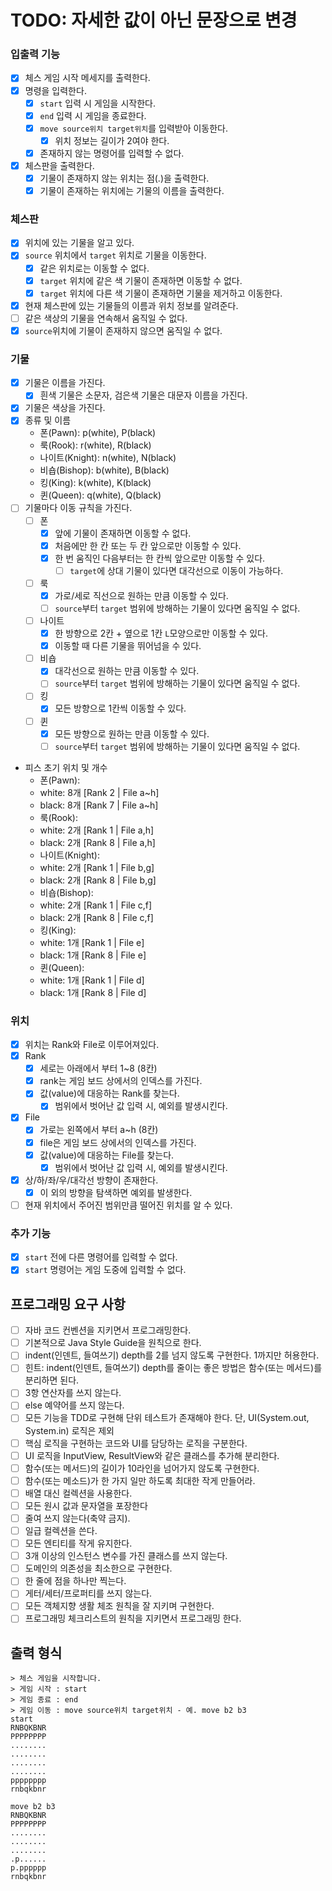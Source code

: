 # TODO: 자세한 값이 아닌 문장으로 변경

### 입출력 기능

- [x] 체스 게임 시작 메세지를 출력한다.
- [x] 명령을 입력한다.
    - [x] `start` 입력 시 게임을 시작한다.
    - [x] `end` 입력 시 게임을 종료한다.
    - [x] `move source위치 target위치`를 입력받아 이동한다.
        - [x] 위치 정보는 길이가 2여야 한다.
    - [x] 존재하지 않는 명령어를 입력할 수 없다.
- [x] 체스판을 출력한다.
    - [x] 기물이 존재하지 않는 위치는 점(.)을 출력한다.
    - [x] 기물이 존재하는 위치에는 기물의 이름을 출력한다.

### 체스판

- [x] 위치에 있는 기물을 알고 있다.
- [x] `source` 위치에서 `target` 위치로 기물을 이동한다.
    - [x] 같은 위치로는 이동할 수 없다.
    - [x] `target` 위치에 같은 색 기물이 존재하면 이동할 수 없다.
    - [x] `target` 위치에 다른 색 기물이 존재하면 기물을 제거하고 이동한다.
- [x] 현재 체스판에 있는 기물들의 이름과 위치 정보를 알려준다.
- [ ] 같은 색상의 기물을 연속해서 움직일 수 없다.
- [x] `source`위치에 기물이 존재하지 않으면 움직일 수 없다.

### 기물

- [x] 기물은 이름을 가진다.
    - [x] 흰색 기물은 소문자, 검은색 기물은 대문자 이름을 가진다.
- [x] 기물은 색상을 가진다.
- [x] 종류 및 이름
    - 폰(Pawn): p(white), P(black)
    - 룩(Rook): r(white), R(black)
    - 나이트(Knight): n(white), N(black)
    - 비숍(Bishop): b(white), B(black)
    - 킹(King): k(white), K(black)
    - 퀸(Queen): q(white), Q(black)
- [ ] 기물마다 이동 규칙을 가진다.
    - [ ] 폰
        - [x] 앞에 기물이 존재하면 이동할 수 없다.
        - [x] 처음에만 한 칸 또는 두 칸 앞으로만 이동할 수 있다.
        - [x] 한 번 움직인 다음부터는 한 칸씩 앞으로만 이동할 수 있다.
            - [ ] `target`에 상대 기물이 있다면 대각선으로 이동이 가능하다.
    - [ ] 룩
        - [x] 가로/세로 직선으로 원하는 만큼 이동할 수 있다.
        - [ ] `source`부터 `target` 범위에 방해하는 기물이 있다면 움직일 수 없다.
    - [ ] 나이트
        - [x] 한 방향으로 2칸 + 옆으로 1칸 `L`모양으로만 이동할 수 있다.
        - [x] 이동할 때 다른 기물을 뛰어넘을 수 있다.
    - [ ] 비숍
        - [x] 대각선으로 원하는 만큼 이동할 수 있다.
        - [ ] `source`부터 `target` 범위에 방해하는 기물이 있다면 움직일 수 없다.
    - [ ] 킹
        - [x] 모든 방향으로 1칸씩 이동할 수 있다.
    - [ ] 퀸
        - [x] 모든 방향으로 원하는 만큼 이동할 수 있다.
        - [ ] `source`부터 `target` 범위에 방해하는 기물이 있다면 움직일 수 없다.
- 피스 초기 위치 및 개수
    - 폰(Pawn):
    - white: 8개 [Rank 2 | File a~h]
    - black: 8개 [Rank 7 | File a~h]
    - 룩(Rook):
    - white: 2개 [Rank 1 | File a,h]
    - black: 2개 [Rank 8 | File a,h]
    - 나이트(Knight):
    - white: 2개 [Rank 1 | File b,g]
    - black: 2개 [Rank 8 | File b,g]
    - 비숍(Bishop):
    - white: 2개 [Rank 1 | File c,f]
    - black: 2개 [Rank 8 | File c,f]
    - 킹(King):
    - white: 1개 [Rank 1 | File e]
    - black: 1개 [Rank 8 | File e]
    - 퀸(Queen):
    - white: 1개 [Rank 1 | File d]
    - black: 1개 [Rank 8 | File d]

### 위치

- [x] 위치는 Rank와 File로 이루어져있다.
- [x] Rank
    - [x] 세로는 아래에서 부터 1~8 (8칸)
    - [x] rank는 게임 보드 상에서의 인덱스를 가진다.
    - [x] 값(value)에 대응하는 Rank를 찾는다.
        - [x] 범위에서 벗어난 값 입력 시, 예외를 발생시킨다.
- [x] File
    - [x] 가로는 왼쪽에서 부터 a~h (8칸)
    - [x] file은 게임 보드 상에서의 인덱스를 가진다.
    - [x] 값(value)에 대응하는 File를 찾는다.
        - [x] 범위에서 벗어난 값 입력 시, 예외를 발생시킨다.
- [x] 상/하/좌/우/대각선 방향이 존재한다.
    - [x] 이 외의 방향을 탐색하면 예외를 발생한다.
- [ ] 현재 위치에서 주어진 범위만큼 떨어진 위치를 알 수 있다.

### 추가 기능

- [x] `start` 전에 다른 명령어를 입력할 수 없다.
- [x] `start` 명령어는 게임 도중에 입력할 수 없다.

## 프로그래밍 요구 사항

- [ ] 자바 코드 컨벤션을 지키면서 프로그래밍한다.
- [ ] 기본적으로 Java Style Guide을 원칙으로 한다.
- [ ] indent(인덴트, 들여쓰기) depth를 2를 넘지 않도록 구현한다. 1까지만 허용한다.
- [ ] 힌트: indent(인덴트, 들여쓰기) depth를 줄이는 좋은 방법은 함수(또는 메서드)를 분리하면 된다.
- [ ] 3항 연산자를 쓰지 않는다.
- [ ] else 예약어를 쓰지 않는다.
- [ ] 모든 기능을 TDD로 구현해 단위 테스트가 존재해야 한다. 단, UI(System.out, System.in) 로직은 제외
- [ ] 핵심 로직을 구현하는 코드와 UI를 담당하는 로직을 구분한다.
- [ ] UI 로직을 InputView, ResultView와 같은 클래스를 추가해 분리한다.
- [ ] 함수(또는 메서드)의 길이가 10라인을 넘어가지 않도록 구현한다.
- [ ] 함수(또는 메소드)가 한 가지 일만 하도록 최대한 작게 만들어라.
- [ ] 배열 대신 컬렉션을 사용한다.
- [ ] 모든 원시 값과 문자열을 포장한다
- [ ] 줄여 쓰지 않는다(축약 금지).
- [ ] 일급 컬렉션을 쓴다.
- [ ] 모든 엔티티를 작게 유지한다.
- [ ] 3개 이상의 인스턴스 변수를 가진 클래스를 쓰지 않는다.
- [ ] 도메인의 의존성을 최소한으로 구현한다.
- [ ] 한 줄에 점을 하나만 찍는다.
- [ ] 게터/세터/프로퍼티를 쓰지 않는다.
- [ ] 모든 객체지향 생활 체조 원칙을 잘 지키며 구현한다.
- [ ] 프로그래밍 체크리스트의 원칙을 지키면서 프로그래밍 한다.

## 출력 형식

```
> 체스 게임을 시작합니다.
> 게임 시작 : start
> 게임 종료 : end
> 게임 이동 : move source위치 target위치 - 예. move b2 b3
start
RNBQKBNR
PPPPPPPP
........
........
........
........
pppppppp
rnbqkbnr

move b2 b3
RNBQKBNR
PPPPPPPP
........
........
........
.p......
p.pppppp
rnbqkbnr

```
